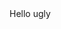 <html>
  <heaad>
    <title>Hello World</title>
  </head>  
    <body>
      Hello ugly
    </body> 
</html>  
